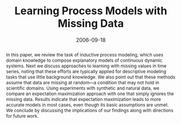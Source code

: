 ---
title: 'Learning Process Models with Missing Data'

# Authors
# If you created a profile for a user (e.g. the default `admin` user), write the username (folder name) here
# and it will be replaced with their full name and linked to their profile.
authors:
  - admin
  - Pat Langley
  - Steve Racunas
  - Stuart R. Borrett

# Author notes (optional)
# author_notes:
#   - 'Equal contribution'
#   - 'Equal contribution'

date: '2006-09-18'
doi: '10.1007/11871842_52'

# Schedule page publish date (NOT publication's date).
publishDate: '2017-01-01T00:00:00Z'

# Publication type.
# Legend: 0 = Uncategorized; 1 = Conference paper; 2 = Journal article;
# 3 = Preprint / Working Paper; 4 = Report; 5 = Book; 6 = Book section;
# 7 = Thesis; 8 = Patent
publication_types: ['1']

# Publication name and optional abbreviated publication name.
publication: In *Proceedings of the 17th European Conference on Machine Learning*
publication_short: In *ECML 2006*

abstract: "In this paper, we review the task of inductive process modeling, which uses domain knowledge to compose explanatory models of continuous dynamic systems. Next we discuss approaches to learning with missing values in time series, noting that these efforts are typically applied for descriptive modeling tasks that use little background knowledge. We also point out that these methods assume that data are missing at random—a condition that may not hold in scientific domains. Using experiments with synthetic and natural data, we compare an expectation maximization approach with one that simply ignores the missing data. Results indicate that expectation maximization leads to more accurate models in most cases, even though its basic assumptions are unmet. We conclude by discussing the implications of our findings along with directions for future work."

# Summary. An optional shortened abstract.
summary: "We review the task of inductive process modeling, which uses domain knowledge to compose explanatory models of continuous dynamic systems, and investigate methods for learning with missing data. Using experiments with synthetic and natural data, we compare an expectation maximization approach with one that simply ignores missing data."


tags: [machine learning, data interpolation]

# Display this page in the Featured widget?
featured: false

# Custom links (uncomment lines below)
# links:
# - name: Custom Link
#   url: http://example.org

url_pdf: 'https://link.springer.com/content/pdf/10.1007/11871842_52.pdf'
url_code: ''
url_dataset: ''
url_poster: ''
url_project: ''
url_slides: ''
url_source: ''
url_video: ''

# Featured image
# To use, add an image named `featured.jpg/png` to your page's folder.
# image:
#   caption: 'Image credit: [**Unsplash**](https://unsplash.com/photos/pLCdAaMFLTE)'
#   focal_point: ''
#   preview_only: false

# Associated Projects (optional).
#   Associate this publication with one or more of your projects.
#   Simply enter your project's folder or file name without extension.
#   E.g. `internal-project` references `content/project/internal-project/index.md`.
#   Otherwise, set `projects: []`.
projects:
  - inductive-process-modeling

# Slides (optional).
#   Associate this publication with Markdown slides.
#   Simply enter your slide deck's filename without extension.
#   E.g. `slides: "example"` references `content/slides/example/index.md`.
#   Otherwise, set `slides: ""`.
slides: ''
---